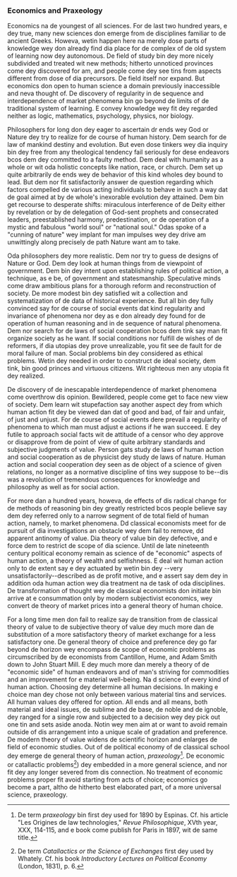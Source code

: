 ### Economics and Praxeology

Economics na de youngest of all sciences. For de last two hundred years, e dey true, many new sciences don emerge from de disciplines familiar to de ancient Greeks. Howeva, wetin happen here na merely dose parts of knowledge wey don already find dia place for de complex of de old system of learning now dey autonomous. De field of study bin dey more nicely subdivided and treated wit new methods; hitherto unnoticed provinces come dey discovered for am, and people come dey  see tins from aspects different from dose of dia precursors. De field itself nor expand. But economics don open to human science a domain previously inaccessible and neva thought of. De discovery of  regularity in de sequence and interdependence of market phenomena bin go beyond de limits of de traditional system of learning. E convey knowledge wey fit dey regarded neither as logic, mathematics, psychology, physics, nor biology.

Philosophers for long don dey eager to ascertain dr ends wey God or Nature dey try to realize for de course of human history. Dem search for de law of mankind destiny and evolution. But even dose tinkers wey dia inquiry bin dey free from any theological tendency fail seriously for dese endeavors bcos dem dey committed to a faulty method. Dem deal  with humanity as a whole or wit oda holistic concepts like nation, race, or church. Dem set up quite arbitrarily de ends wey de behavior of this kind wholes dey bound to lead. But dem nor fit satisfactorily answer de question regarding which factors compelled de various acting individuals to behave in such a way dat de goal aimed at by de whole's inexorable evolution dey attained. Dem bin get recourse to desperate shifts: miraculous interference of de Deity either by revelation or by de delegation of God-sent prophets and consecrated leaders, preestablished harmony, predestination, or de operation of a mystic and fabulous "world soul" or "national soul." Odas spoke of a "cunning of nature" wey implant for man impulses wey dey drive am unwittingly along precisely de path Nature want am to take.

Oda philosophers dey more realistic. Dem nor try to guess de designs of Nature or God. Dem dey look at human things from de viewpoint of government. Dem bin dey intent upon establishing rules of political action, a technique, as e be, of government and statesmanship. Speculative minds come draw ambitious plans for a thorough reform and reconstruction of society. De more modest bin dey satisfied wit a collection and systematization of de data of historical experience. But all bin dey fully convinced say  for de course of social events dat kind regularity and invariance of phenomena nor dey as e don already dey found for de operation of human reasoning and in de sequence of natural phenomena. Dem nor search for de laws of social cooperation bcos dem tink say man fit organize society as he want. If social conditions nor fulfill de wishes of de reformers, if dia utopias dey prove unrealizable, you fit see de fault for de moral failure of man. Social problems bin dey considered as ethical problems. Wetin dey needed in order to construct de ideal society, dem tink, bin good princes and virtuous citizens. Wit righteous men any utopia fit dey realized.

De discovery of de inescapable interdependence of market phenomena come overthrow dis opinion. Bewildered, people come get to face new view of society. Dem learn wit stupefaction say another aspect dey from which human action fit dey be viewed dan dat of good and bad, of fair and unfair, of just and unjust. For de course of social events dere prevail a regularity of phenomena to which man must adjust e actions if he wan succeed. E dey futile to approach social facts wit de attitude of a censor who dey approve or disapprove from de point of view of quite arbitrary standards and subjective judgments of value. Person gats study de laws of human action and social cooperation as de physicist dey study de laws of nature. Human action and social cooperation dey seen as de object of a science of given relations, no longer as a normative discipline of tins wey suppose to be--dis was a revolution of tremendous consequences for knowledge and philosophy as well as for social action.

For more dan a hundred years, howeva, de effects of dis radical change for de methods of reasoning bin dey greatly restricted bcos people believe say dem dey referred only to a narrow segment of de total field of human action, namely, to market phenomena. Dd classical economists meet for de pursuit of dia investigations an obstacle wey dem fail to remove, dd apparent antinomy of value. Dia theory of value bin dey defective, and e force dem to restrict de scope of dia science. Until de late nineteenth century political economy remain as science of de "economic" aspects of human action, a theory of wealth and selfishness. E deal wit human action only to de extent say e dey actuated by wetin bin dey --very unsatisfactorily--described as de profit motive, and e assert say dem dey in addition oda human action wey dia treatment na de task of oda disciplines. De transformation of thought wey de classical economists don initiate bin arrive at e consummation only by modern subjectivist economics, wey convert de theory of market prices into a general theory of human choice.

For a long time men don fail to realize say de transition from de classical theory of value to de subjective theory of value dey much more dan de substitution of a more satisfactory theory of market exchange for a less satisfactory one. De general theory of choice and preference dey go far beyond de horizon wey encompass de scope of economic problems as circumscribed by de economists from Cantillon, Hume, and Adam Smith down to John Stuart Mill. E dey much more dan merely a theory of de "economic side" of human endeavors and of man's striving for commodities and an improvement for e material well-being. Na d science of every kind of human action. Choosing dey determine all human decisions. In making e choice man dey chose not only between various material tins and services. All human values dey offered for option. All ends and all means, both material and ideal issues, de sublime and de base, de noble and de ignoble, dey ranged for a single row and subjected to a decision wey dey pick out one tin and sets aside anoda. Notin wey men aim at or want to avoid remain outside of dis arrangement into a unique scale of gradation and preference. De modern theory of value widens de scientific horizon and enlarges de field of economic studies. Out of de political economy of de classical school dey emerge de general theory of human action, *praxeology*[^1]. De economic or catallactic problems[^2]) dey embedded in a more general science, and nor fit dey any longer  severed from dis connection. No treatment of economic problems proper fit avoid starting from acts of choice; economics go become a part, altho de hitherto best elaborated part, of a more universal science, praxeology.

[^1]: De term *praxeology* bin first dey used for 1890 by Espinas. Cf. his article "Les Origines de law technologies," *Revue Philosophique*, XVth year, XXX, 114-115, and e book come publish for Paris in 1897, wit de same title.

[^2]: De term *Catallactics or the Science of Exchanges* first dey used by Whately. Cf. his book *Introductory Lectures on Political Economy* (London, 1831), p. 6.
